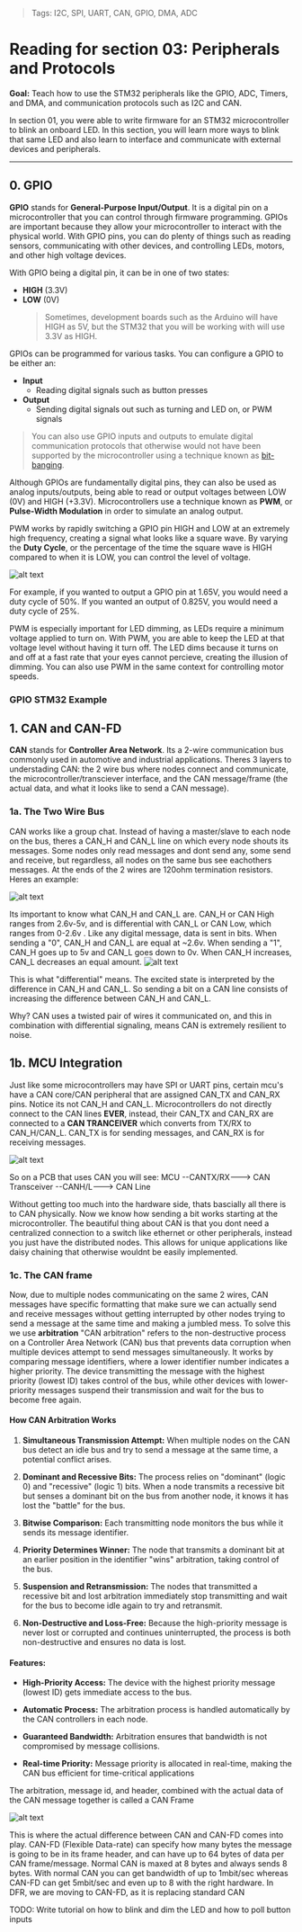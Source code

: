 > Tags: I2C, SPI, UART, CAN, GPIO, DMA, ADC

# Reading for section 03: Peripherals and Protocols

**Goal:** Teach how to use the STM32 peripherals like the GPIO, ADC, Timers, and DMA, and communication protocols such as I2C and CAN.

In section 01, you were able to write firmware for an STM32 microcontroller to blink an onboard LED. In this section, you will learn more ways to blink that same LED and also learn to interface and communicate with external devices and peripherals.

---

## 0. GPIO

**GPIO** stands for **General-Purpose Input/Output**. It is a digital pin on a microcontroller that you can control through firmware programming. GPIOs are important because they allow your microcontroller to interact with the physical world. With GPIO pins, you can do plenty of things such as reading sensors, communicating with other devices, and controlling LEDs, motors, and other high voltage devices.

With GPIO being a digital pin, it can be in one of two states:

- **HIGH** (3.3V)
- **LOW** (0V)
  > Sometimes, development boards such as the Arduino will have HIGH as 5V, but the STM32 that you will be working with will use 3.3V as HIGH.

GPIOs can be programmed for various tasks. You can configure a GPIO to be either an:

- **Input**
  - Reading digital signals such as button presses
- **Output**
  - Sending digital signals out such as turning and LED on, or PWM signals

> You can also use GPIO inputs and outputs to emulate digital communication protocols that otherwise would not have been supported by the microcontroller using a technique known as [bit-banging](https://en.wikipedia.org/wiki/Bit_banging).

Although GPIOs are fundamentally digital pins, they can also be used as analog inputs/outputs, being able to read or output voltages between LOW (0V) and HIGH (+3.3V). Microcontrollers use a technique known as **PWM**, or **Pulse-Width Modulation** in order to simulate an analog output.

PWM works by rapidly switching a GPIO pin HIGH and LOW at an extremely high frequency, creating a signal what looks like a square wave. By varying the **Duty Cycle**, or the percentage of the time the square wave is HIGH compared to when it is LOW, you can control the level of voltage.

![alt text](../assets/3/pwm.png)

For example, if you wanted to output a GPIO pin at 1.65V, you would need a duty cycle of 50%. If you wanted an output of 0.825V, you would need a duty cycle of 25%.

PWM is especially important for LED dimming, as LEDs require a minimum voltage applied to turn on. With PWM, you are able to keep the LED at that voltage level without having it turn off. The LED dims because it turns on and off at a fast rate that your eyes cannot percieve, creating the illusion of dimming. You can also use PWM in the same context for controlling motor speeds.

### GPIO STM32 Example


## 1. CAN and CAN-FD

**CAN** stands for **Controller Area Network**. Its a 2-wire communication bus commonly used in automotive and industrial applications. Theres 3 layers to understading CAN: the 2 wire bus where nodes connect and communicate, the microcontroller/transciever interface, and the CAN message/frame (the actual data, and what it looks like to send a CAN message).

### 1a. The Two Wire Bus

CAN works like a group chat. Instead of having a master/slave to each node on the bus, theres a CAN_H and CAN_L line on which every node shouts its messages. Some nodes only read messages and dont send any, some send and receive, but regardless, all nodes on the same bus see eachothers messages. At the ends of the 2 wires are 120ohm termination resistors. Heres an example:

![alt text](../assets/3/CAN-wiring.png)

Its important to know what CAN_H and CAN_L are. CAN_H or CAN High ranges from 2.6v-5v, and is differential with CAN_L or CAN Low, which ranges from 0-2.6v . Like any digital message, data is sent in bits. When sending a "0", CAN_H and CAN_L are equal at ~2.6v. When sending a "1", CAN_H goes up to 5v and CAN_L goes down to 0v. When CAN_H increases, CAN_L decreases an equal amount. 
![alt text](../assets/3/Bus-Signaling.png)

This is what "differential" means. The excited state is interpreted by the difference in CAN_H and CAN_L. So sending a bit on a CAN line consists of increasing the difference between CAN_H and CAN_L.

Why? CAN uses a twisted pair of wires it communicated on, and this in combination with differential signaling, means CAN is extremely resilient to noise.

## 1b. MCU Integration

Just like some microcontrollers may have SPI or UART pins, certain mcu's have a CAN core/CAN peripheral that are assigned CAN_TX and CAN_RX pins. Notice its not CAN_H and CAN_L. Microcontrollers do not directly connect to the CAN lines **EVER**, instead, their CAN_TX and CAN_RX are connected to a **CAN TRANCEIVER** which converts from TX/RX to CAN_H/CAN_L. CAN_TX is for sending messages, and CAN_RX is for receiving messages.

![alt text](../assets/3/CAN-transceiver.png)

So on a PCB that uses CAN you will see: MCU --CANTX/RX---> CAN Transceiver --CANH/L---> CAN Line

Without getting too much into the hardware side, thats bascially all there is to CAN physically. Now we know how sending a bit works starting at the microcontroller. The beautiful thing about CAN is that you dont need a centralized connection to a switch like ethernet or other peripherals, instead you just have the distributed nodes. This allows for unique applications like daisy chaining that otherwise wouldnt be easily implemented.

### 1c. The CAN frame
Now, due to multiple nodes communicating on the same 2 wires, CAN messages have specific formatting that make sure we can actually send and receive messages without getting interrupted by other nodes trying to send a message at the same time and making a jumbled mess. To solve this we use **arbitration**
"CAN arbitration" refers to the non-destructive process on a Controller Area Network (CAN) bus that prevents data corruption when multiple devices attempt to send messages simultaneously. It works by comparing message identifiers, where a lower identifier number indicates a higher priority. The device transmitting the message with the highest priority (lowest ID) takes control of the bus, while other devices with lower-priority messages suspend their transmission and wait for the bus to become free again.
 
#### How CAN Arbitration Works

1. **Simultaneous Transmission Attempt:**
When multiple nodes on the CAN bus detect an idle bus and try to send a message at the same time, a potential conflict arises. 

2. **Dominant and Recessive Bits:**
The process relies on "dominant" (logic 0) and "recessive" (logic 1) bits. When a node transmits a recessive bit but senses a dominant bit on the bus from another node, it knows it has lost the "battle" for the bus. 

3. **Bitwise Comparison:**
Each transmitting node monitors the bus while it sends its message identifier. 

4. **Priority Determines Winner:**
The node that transmits a dominant bit at an earlier position in the identifier "wins" arbitration, taking control of the bus. 

5. **Suspension and Retransmission:**
The nodes that transmitted a recessive bit and lost arbitration immediately stop transmitting and wait for the bus to become idle again to try and retransmit. 

6. **Non-Destructive and Loss-Free:**
Because the high-priority message is never lost or corrupted and continues uninterrupted, the process is both non-destructive and ensures no data is lost. 

#### Features:

- **High-Priority Access:**
The device with the highest priority message (lowest ID) gets immediate access to the bus. 

- **Automatic Process:**
The arbitration process is handled automatically by the CAN controllers in each node. 

- **Guaranteed Bandwidth:**
Arbitration ensures that bandwidth is not compromised by message collisions. 

- **Real-time Priority:**
Message priority is allocated in real-time, making the CAN bus efficient for time-critical applications


The arbitration, message id, and header, combined with the actual data of the CAN message together is called a CAN Frame

![alt text](../assets/3/CAN-FD-frame.png)

This is where the actual difference between CAN and CAN-FD comes into play. CAN-FD (Flexible Data-rate) can specify how many bytes the message is going to be in its frame header, and can have up to 64 bytes of data per CAN frame/message. Normal CAN is maxed at 8 bytes and always sends 8 bytes. With normal CAN you can get bandwidth of up to 1mbit/sec whereas CAN-FD can get 5mbit/sec and even up to 8 with the right hardware. In DFR, we are moving to CAN-FD, as it is replacing standard CAN








TODO: Write tutorial on how to blink and dim the LED and how to poll button inputs


